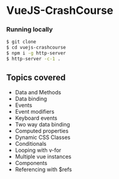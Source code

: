 # VueJS-CrashCourse

### Running locally

```bash
$ git clone
$ cd vuejs-crashcourse
$ npm i -g http-server
$ http-server -c-1 .
```

## Topics covered

- Data and Methods
- Data binding
- Events
- Event modifiers
- Keyboard events
- Two way data binding
- Computed properties
- Dynamic CSS Classes
- Conditionals
- Looping with v-for
- Multiple vue instances
- Components
- Referencing with $refs
